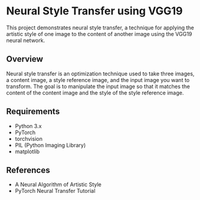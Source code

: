 # Neural Style Transfer using VGG19

This project demonstrates neural style transfer, a technique for applying the artistic style of one image to the content of another image using the VGG19 neural network.

## Overview

Neural style transfer is an optimization technique used to take three images, a content image, a style reference image, and the input image you want to transform. The goal is to manipulate the input image so that it matches the content of the content image and the style of the style reference image.

## Requirements

- Python 3.x
- PyTorch
- torchvision
- PIL (Python Imaging Library)
- matplotlib

## References
- A Neural Algorithm of Artistic Style
- PyTorch Neural Transfer Tutorial
